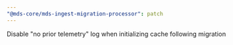 ```yaml
---
"@mds-core/mds-ingest-migration-processor": patch
---
```


Disable "no prior telemetry" log when initializing cache following migration
